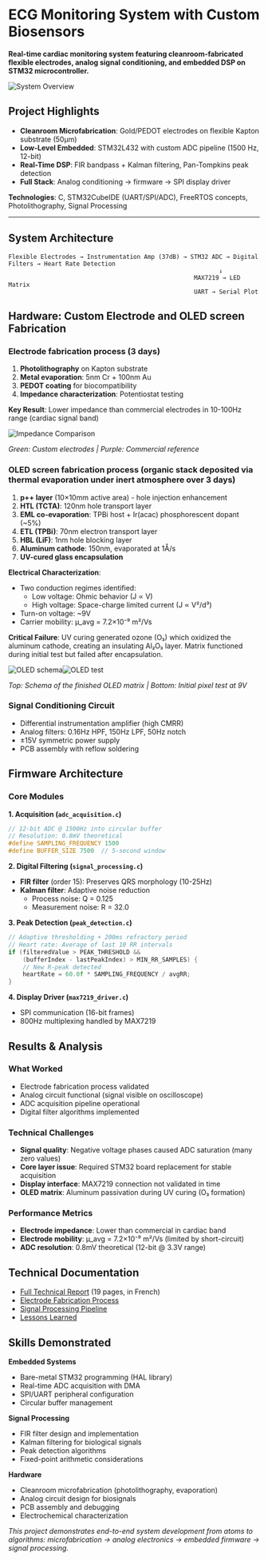 # ECG Monitoring System with Custom Biosensors

**Real-time cardiac monitoring system featuring cleanroom-fabricated flexible electrodes, analog signal conditioning, and embedded DSP on STM32 microcontroller.**

![System Overview](media/system-overview.png)

## Project Highlights

- **Cleanroom Microfabrication**: Gold/PEDOT electrodes on flexible Kapton substrate (50μm)
- **Low-Level Embedded**: STM32L432 with custom ADC pipeline (1500 Hz, 12-bit)
- **Real-Time DSP**: FIR bandpass + Kalman filtering, Pan-Tompkins peak detection
- **Full Stack**: Analog conditioning → firmware → SPI display driver

**Technologies**: C, STM32CubeIDE (UART/SPI/ADC), FreeRTOS concepts, Photolithography, Signal Processing

---

## System Architecture
```
Flexible Electrodes → Instrumentation Amp (37dB) → STM32 ADC → Digital Filters → Heart Rate Detection
                                                           ↓
                                                    MAX7219 → LED Matrix
                                                    UART → Serial Plot
```

## Hardware: Custom Electrode and OLED screen Fabrication

### Electrode fabrication process (3 days)
1. **Photolithography** on Kapton substrate
2. **Metal evaporation**: 5nm Cr + 100nm Au
3. **PEDOT coating** for biocompatibility
4. **Impedance characterization**: Potentiostat testing

**Key Result**: Lower impedance than commercial electrodes in 10-100Hz range (cardiac signal band)

![Impedance Comparison](hardware/electrodes/impedance-results/impedance-plot.png)

*Green: Custom electrodes | Purple: Commercial reference*

### OLED screen fabrication process (organic stack deposited via thermal evaporation under inert atmosphere over 3 days)
1. **p++ layer** (10×10mm active area) - hole injection enhancement
2. **HTL (TCTA)**: 120nm hole transport layer
3. **EML co-evaporation**: TPBi host + Ir(acac) phosphorescent dopant (~5%)
4. **ETL (TPBi)**: 70nm electron transport layer  
5. **HBL (LiF)**: 1nm hole blocking layer
6. **Aluminum cathode**: 150nm, evaporated at 1Å/s
7. **UV-cured glass encapsulation**

**Electrical Characterization**:
- Two conduction regimes identified:
  - Low voltage: Ohmic behavior (J ∝ V)
  - High voltage: Space-charge limited current (J ∝ V²/d³)
- Turn-on voltage: ~9V
- Carrier mobility: μ_avg = 7.2×10⁻⁹ m²/Vs

**Critical Failure**: UV curing generated ozone (O₃) which oxidized the aluminum cathode, creating an insulating Al₂O₃ layer. Matrix functioned during initial test but failed after encapsulation.

![OLED schema](hardware/oled-matrix/oled-schema.png)![OLED test](hardware/oled-matrix/oled-test.png)

*Top: Schema of the finished OLED matrix | Bottom: Initial pixel test at 9V*

### Signal Conditioning Circuit
- Differential instrumentation amplifier (high CMRR)
- Analog filters: 0.16Hz HPF, 150Hz LPF, 50Hz notch
- ±15V symmetric power supply
- PCB assembly with reflow soldering

## Firmware Architecture

### Core Modules

**1. Acquisition (`adc_acquisition.c`)**
```c
// 12-bit ADC @ 1500Hz into circular buffer
// Resolution: 0.8mV theoretical
#define SAMPLING_FREQUENCY 1500
#define BUFFER_SIZE 7500  // 5-second window
```

**2. Digital Filtering (`signal_processing.c`)**
- **FIR filter** (order 15): Preserves QRS morphology (10-25Hz)
- **Kalman filter**: Adaptive noise reduction
  - Process noise: Q = 0.125
  - Measurement noise: R = 32.0

**3. Peak Detection (`peak_detection.c`)**
```c
// Adaptive thresholding + 200ms refractory period
// Heart rate: Average of last 10 RR intervals
if (filteredValue > PEAK_THRESHOLD && 
    (bufferIndex - lastPeakIndex) > MIN_RR_SAMPLES) {
    // New R-peak detected
    heartRate = 60.0f * SAMPLING_FREQUENCY / avgRR;
}
```

**4. Display Driver (`max7219_driver.c`)**
- SPI communication (16-bit frames)
- 800Hz multiplexing handled by MAX7219

## Results & Analysis

### What Worked
 - Electrode fabrication process validated  
 - Analog circuit functional (signal visible on oscilloscope)  
 - ADC acquisition pipeline operational  
 - Digital filter algorithms implemented  

### Technical Challenges
 - **Signal quality**: Negative voltage phases caused ADC saturation (many zero values)  
 - **Core layer issue**: Required STM32 board replacement for stable acquisition  
 - **Display interface**: MAX7219 connection not validated in time  
 - **OLED matrix**: Aluminum passivation during UV curing (O₃ formation)

### Performance Metrics
- **Electrode impedance**: Lower than commercial in cardiac band
- **Electrode mobility**: μ_avg = 7.2×10⁻⁹ m²/Vs (limited by short-circuit)
- **ADC resolution**: 0.8mV theoretical (12-bit @ 3.3V range)

## Technical Documentation

- [Full Technical Report](docs/full-report.pdf) (19 pages, in French)
- [Electrode Fabrication Process](hardware/electrodes/fabrication-process.md)
- [Signal Processing Pipeline](docs/signal-processing-details.md)
- [Lessons Learned](docs/lessons-learned.md)

## Skills Demonstrated

**Embedded Systems**
- Bare-metal STM32 programming (HAL library)
- Real-time ADC acquisition with DMA
- SPI/UART peripheral configuration
- Circular buffer management

**Signal Processing**
- FIR filter design and implementation
- Kalman filtering for biological signals
- Peak detection algorithms
- Fixed-point arithmetic considerations

**Hardware**
- Cleanroom microfabrication (photolithography, evaporation)
- Analog circuit design for biosignals
- PCB assembly and debugging
- Electrochemical characterization


*This project demonstrates end-to-end system development from atoms to algorithms: microfabrication → analog electronics → embedded firmware → signal processing.*
